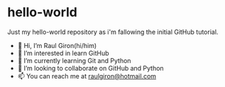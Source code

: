 # hello-world
Just my hello-world repository as i'm fallowing the initial GitHub tutorial. 

- 👋 Hi, I’m Raul Giron(hi/him)
- 👀 I’m interested in learn GitHub
- 🌱 I’m currently learning Git and Python
- 💞️ I’m looking to collaborate on GitHub and Python
- 📫 You can reach me at raulgiron@hotmail.com
